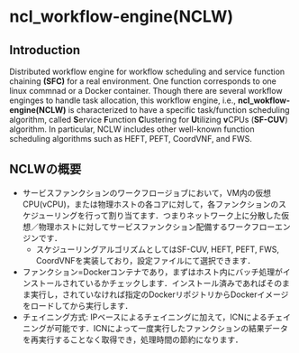 # ncl_workflow-engine(NCLW)
## Introduction
Distributed workflow engine for workflow scheduling and service function chaining **(SFC)** for a real environment.
One function corresponds to one linux commnad or a Docker container.
Though there are several workflow enginges to handle task allocation, this workflow engine, i.e., **ncl_wokflow-engine(NCLW)** is characterized to have a specific task/function scheduling algorithm, called **S**ervice **F**unction **C**lustering for **U**tilizing **v**CPUs (**SF-CUV**) algorithm. In particular, NCLW includes other well-known function scheduling algorithms such as HEFT, PEFT, CoordVNF, and FWS. 
## NCLWの概要
- サービスファンクションのワークフロージョブにおいて，VM内の仮想CPU(vCPU)，または物理ホストの各コアに対して，各ファンクションのスケジューリングを行って割り当てます．つまりネットワーク上に分散した仮想／物理ホストに対してサービスファンクション配備するワークフローエンジンです．
  - スケジューリングアルゴリズムとしてはSF-CUV, HEFT, PEFT, FWS, CoordVNFを実装しており，設定ファイルにて選択できます．
- ファンクション=Dockerコンテナであり，まずはホスト内にバッチ処理がインストールされているかチェックします．インストール済みであればそのまま実行し，されていなければ指定のDockerリポジトリからDockerイメージをロードしてから実行します．
- チェイニング方式: IPベースによるチェイニングに加えて，ICNによるチェイニングが可能です．ICNによって一度実行したファンクションの結果データを再実行することなく取得でき，処理時間の節約になります．
